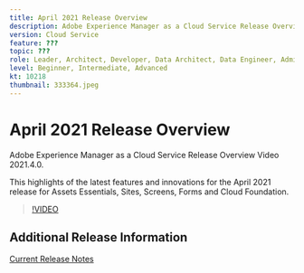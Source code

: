 ```yaml
---
title: April 2021 Release Overview
description: Adobe Experience Manager as a Cloud Service Release Overview Video 2021.4.0.
version: Cloud Service
feature: ???
topic: ???
role: Leader, Architect, Developer, Data Architect, Data Engineer, Admin, User
level: Beginner, Intermediate, Advanced
kt: 10218
thumbnail: 333364.jpeg
---
```


# April 2021 Release Overview

Adobe Experience Manager as a Cloud Service Release Overview Video 2021.4.0.

This highlights of the latest features and innovations for the April 2021 release for Assets Essentials, Sites, Screens, Forms and Cloud Foundation.

>[!VIDEO](https://video.tv.adobe.com/v/333364/?quality=12&learn=on)

## Additional Release Information

[Current Release Notes](https://experienceleague.adobe.com/docs/experience-manager-cloud-service/content/release-notes/home.html)

